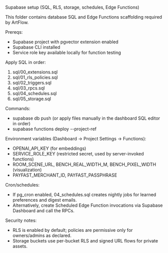 Supabase setup (SQL, RLS, storage, schedules, Edge Functions)

This folder contains database SQL and Edge Functions scaffolding required by ArtFlow.

Prereqs:
- Supabase project with pgvector extension enabled
- Supabase CLI installed
- Service role key available locally for function testing

Apply SQL in order:
1. sql/00_extensions.sql
2. sql/01_rls_policies.sql
3. sql/02_triggers.sql
4. sql/03_rpcs.sql
5. sql/04_schedules.sql
6. sql/05_storage.sql

Commands:
- supabase db push (or apply files manually in the dashboard SQL editor in order)
- supabase functions deploy <name> --project-ref <ref>

Environment variables (Dashboard → Project Settings → Functions):
- OPENAI_API_KEY (for embeddings)
- SERVICE_ROLE_KEY (restricted secret, used by server-invoked functions)
- ROOM_SCENE_URL, BENCH_REAL_WIDTH_M, BENCH_PIXEL_WIDTH (visualization)
- PAYFAST_MERCHANT_ID, PAYFAST_PASSPHRASE

Cron/schedules:
- If pg_cron enabled, 04_schedules.sql creates nightly jobs for learned preferences and digest emails.
- Alternatively, create Scheduled Edge Function invocations via Supabase Dashboard and call the RPCs.

Security notes:
- RLS is enabled by default; policies are permissive only for owners/admins as declared.
- Storage buckets use per-bucket RLS and signed URL flows for private assets.


